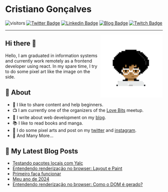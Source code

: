 
# Cristiano Gonçalves
![visitors](https://visitor-badge.laobi.icu/badge?page_id=crisgon)
[![Twitter Badge](https://img.shields.io/badge/-@Gonkristiano-1ca0f1?style=flat-square&labelColor=1ca0f1&logo=twitter&logoColor=white&link=https://twitter.com/cristiano-gonçalves)](https://twitter.com/Gonkristiano) [![Linkedin Badge](https://img.shields.io/badge/cristiano-gon%C3%A7alves-blue?style=flat-square&logo=Linkedin&logoColor=white&link=https://www.linkedin.com/in/cristiano-gon%C3%A7alves/)](https://www.linkedin.com/in/cristiano-gonçalves/) 
[![Blog Badge](https://img.shields.io/badge/Site-cristiano.dev-red)](https://cristiano.dev/)
[![Twitch Badge](https://img.shields.io/badge/Lives-Twitch-blueviolet)](https://www.twitch.tv/cristiano_gon)
<!--- [![Gmail Badge](https://img.shields.io/badge/-kristiano.gon@gmail.com-c14438?style=flat-square&logo=Gmail&logoColor=white&link=mailto:kristiano.gon@gmail.com)](mailto:kristiano.gon@gmail.com)-->

---
<img align='right' src='https://raw.githubusercontent.com/crisgon/crisgon/master/cristiano.png' width='200"'>

## Hi there 👋           
Hello, I am graduated in information systems and currently work remotely as a frontend developer using react. In my spare time, I try to do some pixel art like the image on the side.

## 🧐 About
- 😬 I like to share content and help beginners.
- 📺 I am currently one of the organizers of the [Love Bits](https://linktr.ee/love_bits) meetup.
- 📖 I write about web development on my [blog](https://www.crisgon.dev/).
- 📚 I like to read books and manga.
- 🎨 I do some pixel arts and post on my [twitter](https://twitter.com/Gonkristiano) and [instagram](https://t.co/09C4BM74kU?amp=1 "https://www.instagram.com/p1xel_dust/").
- 🔁 And Many More...

## 🚀 My Latest Blog Posts

<!-- BLOG:START -->
- [Testando pacotes locais com Yalc](https://www.cristiano.dev/blog/2025-07-27-testando-pacotes-locais-com-yalc)
- [Entendendo renderização no browser: Layout e Paint](https://www.cristiano.dev/blog/2025-02-20-processo-renderizacao-no-browser-layout-paint)
- [Primeiro faça funcionar](https://www.cristiano.dev/blog/2025-01-27-primeiro-faca-funcionar)
- [Meu ano de 2024](https://www.cristiano.dev/blog/2024-12-26-meu-ano-de-2024)
- [Entendendo renderização no browser: Como o DOM é gerado?](https://www.cristiano.dev/blog/2024-09-26-processo-renderizacao-no-browser-como-o-dom-e-gerado)
<!-- BLOG:END -->


<!--  ## 📈 My Github Stats

<a href="http://www.github.com/crisgon"><img src="https://github-readme-streak-stats.herokuapp.com/?user=crisgon&stroke=ffffff&background=1c1917&ring=e74c3c&fire=e74c3c&currStreakNum=ffffff&currStreakLabel=e74c3c&sideNums=ffffff&sideLabels=ffffff&dates=ffffff&hide_border=true" /></a>

<!---<a href="http://www.github.com/crisgon"><img src="https://github-readme-stats.vercel.app/api?username=crisgon&show_icons=true&hide=&count_private=true&title_color=fff&text_color=ffffff&icon_color=e74c3c&bg_color=e74c3c&hide_border=true&show_icons=true" alt="crisgon's GitHub stats" /></a>
-->

<!-- ## 🗃️ My Top Languages 

<a href="https://github.com/crisgon" align="left"><img src="https://github-readme-stats.vercel.app/api/top-langs/?username=crisgon&langs_count=10&title_color=0891b2&text_color=ffffff&icon_color=0891b2&bg_color=1c1917&hide_border=true&locale=en&custom_title=Top%20%Languages" alt="Top Languages" /></a> -->

